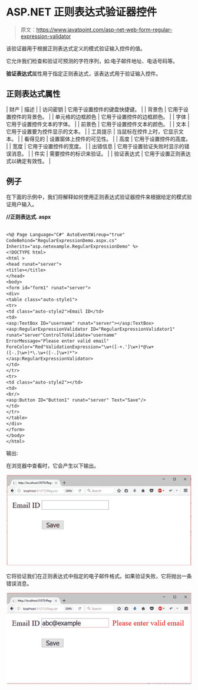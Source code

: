 # ASP.NET 正则表达式验证器控件

> 原文：<https://www.javatpoint.com/asp-net-web-form-regular-expression-validator>

该验证器用于根据正则表达式定义的模式验证输入控件的值。

它允许我们检查和验证可预测的字符序列，如:电子邮件地址、电话号码等。

**验证表达式**属性用于指定正则表达式，该表达式用于验证输入控件。

## 正则表达式属性

| 财产 | 描述 |
| 访问密钥 | 它用于设置控件的键盘快捷键。 |
| 背景色 | 它用于设置控件的背景色。 |
| 单元格的边框颜色 | 它用于设置控件的边框颜色。 |
| 字体 | 它用于设置控件文本的字体。 |
| 前景色 | 它用于设置控件文本的颜色。 |
| 文本 | 它用于设置要为控件显示的文本。 |
| 工具提示 | 当鼠标在控件上时，它显示文本。 |
| 看得见的 | 设置窗体上控件的可见性。 |
| 高度 | 它用于设置控件的高度。 |
| 宽度 | 它用于设置控件的宽度。 |
| 出错信息 | 它用于设置验证失败时显示的错误消息。 |
| 件实 | 需要控件的标识来验证。 |
| 验证表达式 | 它用于设置正则表达式以确定有效性。 |

## 例子

在下面的示例中，我们将解释如何使用正则表达式验证器控件来根据给定的模式验证用户输入。

**//正则表达式. aspx**

```

<%@ Page Language="C#" AutoEventWireup="true" CodeBehind="RegularExpressionDemo.aspx.cs" 
Inherits="asp.netexample.RegularExpressionDemo" %>
<!DOCTYPE html>
<html >
<head runat="server">
<title></title>
</head>
<body>
<form id="form1" runat="server">
<div>
<table class="auto-style1">
<tr>
<td class="auto-style2">Email ID</td>
<td>
<asp:TextBox ID="username" runat="server"></asp:TextBox>
<asp:RegularExpressionValidator ID="RegularExpressionValidator1" runat="server"ControlToValidate="username" 
ErrorMessage="Please enter valid email" ForeColor="Red"ValidationExpression="\w+([-+.']\w+)*@\w+([-.]\w+)*\.\w+([-.]\w+)*">
</asp:RegularExpressionValidator>
</td>
</tr>
<tr>
<td class="auto-style2"></td>
<td>
<br/>
<asp:Button ID="Button1" runat="server" Text="Save"/>
</td>
</tr>
</table>
</div>
</form>
</body>
</html>

```

输出:

在浏览器中查看时，它会产生以下输出。

![ASP Regular 1](img/ea9f28ef64ceefdc7e8ff004113e409c.png)

它将验证我们在正则表达式中指定的电子邮件格式。如果验证失败，它将抛出一条错误消息。

![ASP Regular 2](img/d6882e2cf30d9eef83f32eb1d1972cfd.png)